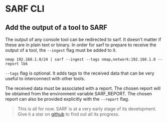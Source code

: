 # SARF CLI

## Add the output of a tool to SARF

The output of any console tool can be redirected to sarf. It doesn't matter if
these are in plain text or binary.
In order for sarf to prepare to receive the output of a tool, the `--ingest`
flag must be added to it.

`nmap 192.168.1.0/24 | sarf --ingest --tags nmap,network:192.168.1.0 --report lbk`

`--tags` flag is optional. It adds tags to the received data that can be
    very useful to interconnect with other tools.

The received data must be associated with a report.
The chosen report will be obtained from the environment variable SARF_REPORT.
The chosen report can also be provided explicitly with the `--report` flag.

> This is all for now. SARF is at a very early stage of its development.
  Give it a star on [github](https://github.com/elchicodepython/SARF-Security-Assesment-and-Reporting-Framework) to find out all its progress.
